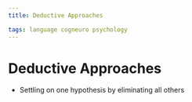 ```yaml
---
title: Deductive Approaches

tags: language cogneuro psychology 
---
```


# Deductive Approaches
- Settling on one hypothesis by eliminating all others








